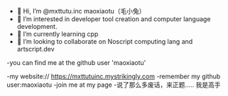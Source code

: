 - 👋 Hi, I’m @mxttutu.inc maoxiaotu（毛小兔）
- 👀 I’m interested in developer tool creation and computer language development.
- 🌱 I’m currently learning cpp
- 💞️ I’m looking to collaborate on Noscript computing lang and artscript.dev

-you can find me at the github user 'maoxiaotu'

<!---
mxttutu/mxttutu is a ✨ special ✨ repository because its `README.md` (this file) appears on your GitHub profile.
You can click the Preview link to take a look at your changes.
--->
-my website:// https://mxttutuinc.mystrikingly.com
-remember my github user:maoxiaotu 
-join me at my page
-说了那么多废话，来正题..... 我是高手


